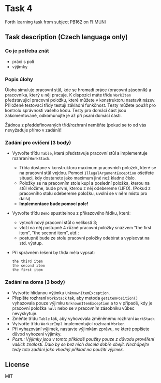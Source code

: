# Task 4
Forth learning task from subject PB162 on [FI MUNI](https://www.fi.muni.cz/)

## Task description (Czech language only)

### Co je potřeba znát

-   práci s poli
-   výjimky

### Popis úlohy

Úloha simuluje pracovní stůl, kde se hromadí práce (pracovní zásobník) a
pracovníka, který u něj pracuje. K dispozici máte třídu `WorkItem`
představující pracovní položku, které můžete v konstruktoru nastavit
název. Přiložené testovací třídy testují základní funkčnost. Testy
můžete použít pro kontrolu správnosti vašeho kódu. Testy pro domácí část
jsou zakomentované, odkomunujte je až při psaní domácí části.

Žádnou z předdefinovaných tříd/rozhraní neměňte (pokud se to od vás
nevyžaduje přímo v zadání)!

### Zadání pro cvičení (3 body)

-   Vytvořte třídu `Table`, která představuje pracovní stůl a
    implementuje rozhraní `WorkStack`.
    -   Třída dostane v konstruktoru maximum pracovních položek, které
        se na pracovní stůl vejdou. Pomocí `IllegalArgumentException`
        ošetřete situaci, kdy dostanete jako maximum jiné než kladné
        číslo.
    -   Položky se na pracovním stole kupí a poslední položka, kterou na
        stůl vložíme, bude první, kterou z něj odebereme (LIFO). (Pokud
        z pracovního stolu odebereme položku, uvolní se v něm místo pro
        další)
    -   **Implementace bude pomocí pole!**
-   Vytvořte třídu `Demo` spustitelnou z příkazového řádku, která:
    -   vytvoří nový pracovní stůl o velikosti 3;
    -   vloží na něj postupně 4 různé pracovní položky snázvem "the
        first item", "the second item", atd.;
    -   postupně bude ze stolu pracovní položky odebírat a vypisovat na
        std. výstup.
-   Při správném řešení by třída měla vypsat:

        the third item
        the second item
        the first item
                        

### Zadání na doma (3 body)

-   Vytvořte hlídanou výjimku `UnknownItemException`.
-   Přepište rozhraní `WorkStack` tak, aby metoda `getItemPosition()`
    vyhazovala pouze výjimku `UnknownItemException` a to v případě, kdy
    je pracovní položka `null` nebo se v pracovním zásobníku vůbec
    nevyskytuje.
-   Změňte třídu `Table` tak, aby vyhovovala změněnému rozhraní
    `WorkStack`
-   Vytvořte třídu `WorkerImpl` implementující rozhraní `Worker`.
-   Při vyhazování výjimek, nastavte výjimkám zprávu, ve které popíšete
    důvod vyhození výjimky.
-   *Pozn.: Výjimky jsou v tomto příkladě použity pouze z důvodu
    prověření vašich znalostí. Dalo by se bez nich docela dobře obejít.
    Nechápejte tedy toto zadání jako vhodný příklad na použití výjimek.*

## License
MIT